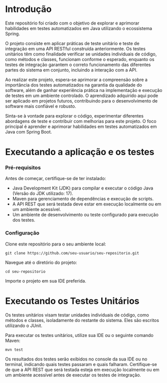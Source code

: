 # Introdução

Este repositório foi criado com o objetivo de explorar e aprimorar habilidades em testes automatizados em Java utilizando o ecossistema Spring. 

O projeto consiste em aplicar práticas de teste unitário e teste de integração em uma API RESTful construída anteriormente. Os testes unitários têm como finalidade verificar se unidades individuais de código, como métodos e classes, funcionam conforme o esperado, enquanto os testes de integração garantem o correto funcionamento das diferentes partes do sistema em conjunto, incluindo a interação com a API.

Ao realizar este projeto, espera-se aprimorar a compreensão sobre a importância dos testes automatizados na garantia da qualidade do software, além de ganhar experiência prática na implementação e execução de testes em um ambiente controlado. O aprendizado adquirido aqui pode ser aplicado em projetos futuros, contribuindo para o desenvolvimento de software mais confiável e robusto.

Sinta-se à vontade para explorar o código, experimentar diferentes abordagens de teste e contribuir com melhorias para este projeto. O foco principal é aprender e aprimorar habilidades em testes automatizados em Java com Spring Boot.

# Executando a aplicação e os testes

### Pré-requisitos

Antes de começar, certifique-se de ter instalado:

- Java Development Kit (JDK) para compilar e executar o código Java (Versão do JDK utilizado: 17).
- Maven para gerenciamento de dependências e execução de scripts.
- A API REST que será testada deve estar em execução localmente ou em um ambiente acessível.
- Um ambiente de desenvolvimento ou teste configurado para execução dos testes.

### Configuração
Clone este repositório para o seu ambiente local:

```
git clone https://github.com/seu-usuario/seu-repositorio.git
```

Navegue até o diretório do projeto:

```
cd seu-repositorio
```

Importe o projeto em sua IDE preferida.

# Executando os Testes Unitários
Os testes unitários visam testar unidades individuais de código, como métodos e classes, isoladamente do restante do sistema. Eles são escritos utilizando o JUnit.

Para executar os testes unitários, utilize sua IDE ou o seguinte comando Maven:

```
mvn test
```
Os resultados dos testes serão exibidos no console da sua IDE ou no terminal, indicando quais testes passaram e quais falharam. Certifique-se de que a API REST que será testada esteja em execução localmente ou em um ambiente acessível antes de executar os testes de integração.
